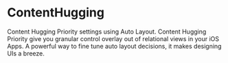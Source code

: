 # ContentHugging
Content Hugging Priority settings using Auto Layout. 
Content Hugging Priority give you granular control overlay out of relational views in your iOS Apps. 
A powerful way to fine tune auto layout decisions, it makes designing UIs a breeze.
